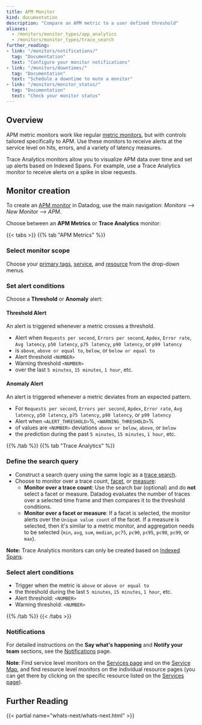 ```yaml
---
title: APM Monitor
kind: documentation
description: "Compare an APM metric to a user defined threshold"
aliases:
  - /monitors/monitor_types/app_analytics
  - /monitors/monitor_types/trace_search
further_reading:
- link: "/monitors/notifications/"
  tag: "Documentation"
  text: "Configure your monitor notifications"
- link: "/monitors/downtimes/"
  tag: "Documentation"
  text: "Schedule a downtime to mute a monitor"
- link: "/monitors/monitor_status/"
  tag: "Documentation"
  text: "Check your monitor status"
---
```


## Overview

APM metric monitors work like regular [metric monitors][1], but with controls tailored specifically to APM. Use these monitors to receive alerts at the service level on hits, errors, and a variety of latency measures.

Trace Analytics monitors allow you to visualize APM data over time and set up alerts based on Indexed Spans. For example, use a Trace Analytics monitor to receive alerts on a spike in slow requests.

## Monitor creation

To create an [APM monitor][2] in Datadog, use the main navigation: *Monitors --> New Monitor --> APM*.

Choose between an **APM Metrics** or **Trace Analytics** monitor:

{{< tabs >}}
{{% tab "APM Metrics" %}}

### Select monitor scope

Choose your [primary tags][1], [service][2], and [resource][3] from the drop-down menus.

### Set alert conditions

Choose a **Threshold** or **Anomaly** alert:

#### Threshold Alert

An alert is triggered whenever a metric crosses a threshold.

* Alert when `Requests per second`, `Errors per second`, `Apdex`, `Error rate`, `Avg latency`, `p50 latency`,  `p75 latency`,  `p90 latency`, or  `p99 latency`
* is `above`, `above or equal to`, `below`, or `below or equal to`
* Alert threshold `<NUMBER>`
* Warning threshold `<NUMBER>`
* over the last `5 minutes`, `15 minutes`, `1 hour`, etc.

#### Anomaly Alert

An alert is triggered whenever a metric deviates from an expected pattern.

* For `Requests per second`, `Errors per second`, `Apdex`, `Error rate`, `Avg latency`, `p50 latency`,  `p75 latency`,  `p90 latency`, or  `p99 latency`
* Alert when `<ALERT_THRESHOLD>`%, `<WARNING_THRESHOLD>`%
* of values are `<NUMBER>` deviations `above or below`, `above`, or `below`
* the prediction during the past `5 minutes`, `15 minutes`, `1 hour`, etc.

[1]: /tracing/guide/setting_primary_tags_to_scope/#environment
[2]: /tracing/visualization/service/
[3]: /tracing/visualization/resource/
{{% /tab %}}
{{% tab "Trace Analytics" %}}

### Define the search query

* Construct a search query using the same logic as a [trace search][1].
* Choose to monitor over a trace count, [facet][2], or [measure][3]:
    * **Monitor over a trace count**: Use the search bar (optional) and do **not** select a facet or measure. Datadog evaluates the number of traces over a selected time frame and then compares it to the threshold conditions.
    * **Monitor over a facet or measure**: If a facet is selected, the monitor alerts over the `Unique value count` of the facet. If a measure is selected, then it's similar to a metric monitor, and aggregation needs to be selected (`min`, `avg`, `sum`, `median`, `pc75`, `pc90`, `pc95`, `pc98`, `pc99`, or `max`).

**Note:** Trace Analytics monitors can only be created based on [Indexed Spans][4].

### Select alert conditions

* Trigger when the metric is `above` or `above or equal to`
* the threshold during the last `5 minutes`, `15 minutes`, `1 hour`, etc.
* Alert threshold: `<NUMBER>`
* Warning threshold: `<NUMBER>`

[1]: /tracing/trace_search_and_analytics/query_syntax/#search-bar
[2]: /tracing/trace_search_and_analytics/query_syntax/#facet-search
[3]: /tracing/trace_search_and_analytics/query_syntax/#numerical-values
[4]: /tracing/visualization/#indexed-span
{{% /tab %}}
{{< /tabs >}}

### Notifications

For detailed instructions on the **Say what's happening** and **Notify your team** sections, see the [Notifications][3] page.

**Note**: Find service level monitors on the [Services page][4] and on the [Service Map][5], and find resource level monitors on the individual resource pages (you can get there by clicking on the specific resource listed on the [Services page][4]).

## Further Reading

{{< partial name="whats-next/whats-next.html" >}}

[1]: /monitors/monitor_types/metric/
[2]: https://app.datadoghq.com/monitors#create/apm
[3]: /monitors/notifications/
[4]: https://app.datadoghq.com/apm/services
[5]: https://app.datadoghq.com/apm/map
